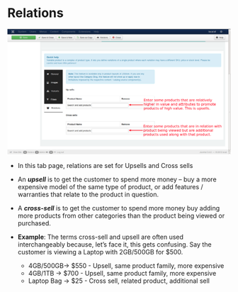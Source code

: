 # Relations

![Relations](product_variable_relations.png)

* In this tab page, relations are set for Upsells and Cross sells
* An ***upsell*** is to get the customer to spend more money – buy a more expensive model of the same type of product, or add features / warranties that relate to the product in question.
* A ***cross-sell*** is to get the customer to spend more money buy adding more products from other categories than the product being viewed or purchased.
* **Example**:
    The terms cross-sell and upsell are often used interchangeably because, let’s face it, this gets confusing. Say the customer is viewing a Laptop with 2GB/500GB for $500.

    * 4GB/500GB-> $550 - Upsell, same product family, more expensive
    * 4GB/1TB -> $700  - Upsell, same product family, more expensive
    * Laptop Bag -> $25 - Cross sell, related product, additional sell
